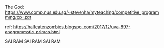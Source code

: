The God:
https://www.comp.nus.edu.sg/~stevenha/myteaching/competitive_programming/cp1.pdf

ref:
https://halfeatenzombies.blogspot.com/2017/12/uva-897-anagrammatic-primes.html

SAI RAM
SAI RAM
SAI RAM
